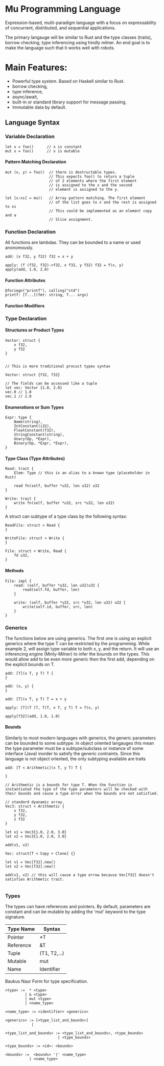 # Mu Programming Language
Expression-based, multi-paradigm language with a focus on expressability of concurrent, distributed, and sequential applications.

The primary langauge will be similar to Rust and the type classes (traits), borrow checking, type inferencing using hindly milner. 
An end goal is to make the language such that it works well with robots.

# Main Features:
* Powerful type system. Based on Haskell similar to Rust.
* borrow checking,
* type inference,
* async/await,
* built-in or standard library support for message passing,
* Immutable data by default.


## Language Syntax
### Variable Declaration

```
let x = foo()      // x is constant
mut x = foo()      // x is mutable
```
#### Pattern Matching Declaration
```
mut (x, y) = foo()  // there is destructable types.
                    // This expects foo() to return a tuple
                    // of 2 elements where the first element
                    // is assigned to the x and the second
                    // element is assigned to the y.

let [x:xs] = mu()   // Array pattern matching. The first element
                    // of the list goes to x and the rest is assigned to xs
                    // This could be implemented as an element copy and a
                    // Slice assignment.
```

### Function Declaration
All functions are lambdas. They can be bounded to a name or used anonomously.
```
add: (x f32, y f32) f32 = x + y

apply: (f (f32, f32)->f32, x f32, y f32) f32 = f(x, y)
apply(add, 1.0, 2.0)
```
#### Function Attributes
```
@foriegn("printf"), calling("std")
printf: [T...](fmt: string, T... args)
```
#### Function Modifiers

### Type Declaration

#### Structures or Product Types
```
Vector: struct {
    x f32,
    y f32
}


// This is more traditional procuct types syntax

Vector: struct {f32, f32}

// The fields can be accessed like a tuple
let vec: Vector {1.0, 2.0}
vec.0 // 1.0
vec.1 // 2.0
```

#### Enumerations or Sum Types
```
Expr: type {
    Name(string),
    IntConstant(i32),
    FloatConstant(f32),
    StringConstant(string),
    Unary(Op, *Expr),
    Binary(Op, *Expr, *Expr),
}
```

#### Type Class (Type Attributes)
```
Read: trait {
    Elem: Type // this is an alias to a known type (placeholder in Rust)
    
    read fn(self, buffer *u32, len u32) u32
}

Write: trait {
    write fn(self, buffer *u32, src *u32, len u32)
}
```

A struct can subtype of a type class by the following syntax:
```
ReadFile: struct < Read {
}

WriteFile: struct < Write {
}

File: struct < Write, Read {
    fd u32,
}
```

#### Methods

```
File: impl {
    read: (self, buffer *u32, len u32)u32 {
        read(self.fd, buffer, len)
    }
    
    write: (self, buffer *u32, src *u32, len u32) u32 {
        write(self.id, buffer, src, len)
    }
}
```

### Generics
The functions below are using generics. The first one is using an explicit
generics where the type T can be restricted by the programming. While
example 2, will assign type variable to both x, y, and the return. It
will use an inferencing engine (Minly-Milner) to infer the bounds on the
types. This would allow add to be even more generic then the first add, depending
on the explicit bounds on T.

```
add: [T](x T, y T) T {
}

add: (x, y) {
}

add: [T](x T, y T) T = x + y

apply: [T](f (T, T)T, x T, y T) T = f(x, y)

apply[f32](add, 1.0, 1.0)
```

#### Bounds

Similarly to most modern languages with generics, the generic parameters can be bounded to some subtype. In object oriented langauges this mean the type parameter must be a subtype/subclass or instance of some interface (Java) inorder to satisfy the generic contraints. Since this language is not object oriented, the only subtyping available are traits

```
add: [T < Arithmetic](x T, y T) T {

}

// Arithmetic is a bounds for type T. When the function is instantiated the type of the type parameters will be checked with their bounds and cause a type error when the bounds are not satisfied.

// standard dyanamic array.
Vec3: struct < Arithmetic {
    x f32,
    y f32,
    z f32
}

let v1 = Vec3{1.0, 2.0, 3.0}
let v2 = Vec3{1.0, 2.0, 3.0}

add(v1, v2)

Vec: struct[T < Copy + Clone] {}

let v1 = Vec[f32].new()
let v2 = Vec[f32].new()

add(v1, v2) // this will cause a type errow because Vec[f32] doesn't satisfies Arithmetic trait.


```

### Types
The types can have references and pointers. By default, parameters are constant and can be mutable by adding the 'mut' keyword to the type signature.

Type Name | Syntax
--- | ---
Pointer | *T
Reference| &T
Tuple | (T1, T2,...)
Mutable | mut
Name | Identifier

Baukus Naur Form for type specification.
``` bnf
<type> :=  * <type>
         | & <type>
         | mut <type>
         | <name_type>
 
<name_type> := <identifier> <generics>

<generics> := [<type_list_and_bounds>]
            | 

<type_list_and_bounds> := <type_list_and_bounds>, <type_bounds>
                        | <type_bounds>

<type_bounds> := <id>: <bounds>

<bounds> :=  <bounds> '|' <name_type>
           | <name_type>
```

